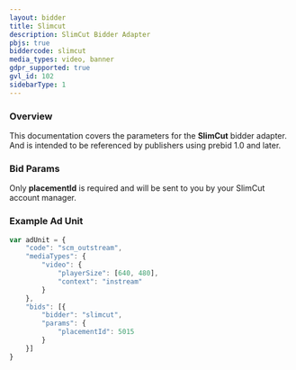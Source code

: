 ```yaml
---
layout: bidder
title: Slimcut
description: SlimCut Bidder Adapter
pbjs: true
biddercode: slimcut
media_types: video, banner
gdpr_supported: true
gvl_id: 102
sidebarType: 1
---
```


### Overview

This documentation covers the parameters for the **SlimCut** bidder adapter. And is intended to be referenced by publishers using prebid 1.0 and later.

### Bid Params

Only **placementId** is required and will be sent to you by your SlimCut account manager.

### Example Ad Unit

```javascript
var adUnit = {
    "code": "scm_outstream",
    "mediaTypes": {
        "video": {
            "playerSize": [640, 480],
            "context": "instream"
        }
    },
    "bids": [{
        "bidder": "slimcut",
        "params": {
            "placementId": 5015
        }
    }]
}
```
